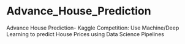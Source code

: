 # Advance_House_Prediction
Advance House Prediction- Kaggle Competition: Use Machine/Deep Learning to predict House Prices using Data Science Pipelines

